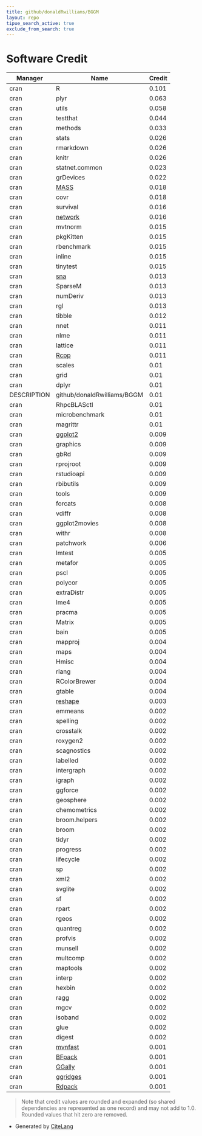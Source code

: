 ```yaml
---
title: github/donaldRwilliams/BGGM
layout: repo
tipue_search_active: true
exclude_from_search: true
---
```

# Software Credit

|Manager|Name|Credit|
|-------|----|------|
|cran|R|0.101|
|cran|plyr|0.063|
|cran|utils|0.058|
|cran|testthat|0.044|
|cran|methods|0.033|
|cran|stats|0.026|
|cran|rmarkdown|0.026|
|cran|knitr|0.026|
|cran|statnet.common|0.023|
|cran|grDevices|0.022|
|cran|[MASS](http://www.stats.ox.ac.uk/pub/MASS4/)|0.018|
|cran|covr|0.018|
|cran|survival|0.016|
|cran|[network](http://statnet.org/)|0.016|
|cran|mvtnorm|0.015|
|cran|pkgKitten|0.015|
|cran|rbenchmark|0.015|
|cran|inline|0.015|
|cran|tinytest|0.015|
|cran|[sna](http://statnet.org)|0.013|
|cran|SparseM|0.013|
|cran|numDeriv|0.013|
|cran|rgl|0.013|
|cran|tibble|0.012|
|cran|nnet|0.011|
|cran|nlme|0.011|
|cran|lattice|0.011|
|cran|[Rcpp](http://www.rcpp.org)|0.011|
|cran|scales|0.01|
|cran|grid|0.01|
|cran|dplyr|0.01|
|DESCRIPTION|github/donaldRwilliams/BGGM|0.01|
|cran|RhpcBLASctl|0.01|
|cran|microbenchmark|0.01|
|cran|magrittr|0.01|
|cran|[ggplot2](https://ggplot2.tidyverse.org)|0.009|
|cran|graphics|0.009|
|cran|gbRd|0.009|
|cran|rprojroot|0.009|
|cran|rstudioapi|0.009|
|cran|rbibutils|0.009|
|cran|tools|0.009|
|cran|forcats|0.008|
|cran|vdiffr|0.008|
|cran|ggplot2movies|0.008|
|cran|withr|0.008|
|cran|patchwork|0.006|
|cran|lmtest|0.005|
|cran|metafor|0.005|
|cran|pscl|0.005|
|cran|polycor|0.005|
|cran|extraDistr|0.005|
|cran|lme4|0.005|
|cran|pracma|0.005|
|cran|Matrix|0.005|
|cran|bain|0.005|
|cran|mapproj|0.004|
|cran|maps|0.004|
|cran|Hmisc|0.004|
|cran|rlang|0.004|
|cran|RColorBrewer|0.004|
|cran|gtable|0.004|
|cran|[reshape](http://had.co.nz/reshape)|0.003|
|cran|emmeans|0.002|
|cran|spelling|0.002|
|cran|crosstalk|0.002|
|cran|roxygen2|0.002|
|cran|scagnostics|0.002|
|cran|labelled|0.002|
|cran|intergraph|0.002|
|cran|igraph|0.002|
|cran|ggforce|0.002|
|cran|geosphere|0.002|
|cran|chemometrics|0.002|
|cran|broom.helpers|0.002|
|cran|broom|0.002|
|cran|tidyr|0.002|
|cran|progress|0.002|
|cran|lifecycle|0.002|
|cran|sp|0.002|
|cran|xml2|0.002|
|cran|svglite|0.002|
|cran|sf|0.002|
|cran|rpart|0.002|
|cran|rgeos|0.002|
|cran|quantreg|0.002|
|cran|profvis|0.002|
|cran|munsell|0.002|
|cran|multcomp|0.002|
|cran|maptools|0.002|
|cran|interp|0.002|
|cran|hexbin|0.002|
|cran|ragg|0.002|
|cran|mgcv|0.002|
|cran|isoband|0.002|
|cran|glue|0.002|
|cran|digest|0.002|
|cran|[mvnfast](https://github.com/mfasiolo/mvnfast/)|0.001|
|cran|[BFpack](https://github.com/jomulder/BFpack)|0.001|
|cran|[GGally](https://ggobi.github.io/ggally/)|0.001|
|cran|[ggridges](https://wilkelab.org/ggridges/)|0.001|
|cran|[Rdpack](https://geobosh.github.io/Rdpack/ (website))|0.001|


> Note that credit values are rounded and expanded (so shared dependencies are represented as one record) and may not add to 1.0. Rounded values that hit zero are removed.


- Generated by [CiteLang](https://github.com/vsoch/citelang)
